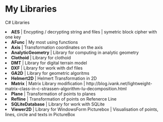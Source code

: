 # My Libraries
C# Libraries<br />
<li ><b>AES</b> | Encypting / decrypting string and files | symetric block cipher with one key</li>
<li ><b>AFunc</b> | My most using functions</li>
<li ><b>Axis</b> | Transformation coordinates on the axis</li>
<li ><b>AnalyticGeometry</b> | Library for computing in analytic geometry</li>
<li ><b>Clothoid</b> | Library for clothoid</li>
<li ><b>DMT</b> | Library for digital terrain model</li>
<li ><b>DXF</b> | Library for work with dxf files</li>
<li ><b>GA2D</b> | Library for geometric algoritms</li>
<li ><b>Helmert2D</b> | Helmert Transformation in 2D</li>
<li ><b>Matrix</b> | Matrix Library modification | <a>http://blog.ivank.net/lightweight-matrix-class-in-c-strassen-algorithm-lu-decomposition.html</a></li>
<li ><b>Plane</b> | Transformation of points to planes</li>
<li ><b>Refline</b> | Transformation of points on Refenerce Line</li>
<li ><b>SQLiteDatabase</b> | Library for work with SQLite</li>
<li ><b>Viewer2D</b> | Library for WindowsForm Picturebox | Visualisation of points, lines, circle and texts in PictureBox</li>
